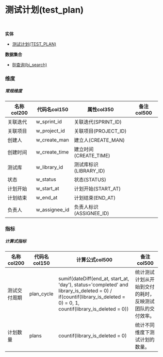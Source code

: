 # 测试计划(test_plan)  <!-- {docsify-ignore-all} -->


<br>
<p class="panel-title"><b>实体</b></p>

* [测试计划(TEST_PLAN)](module/TestMgmt/test_plan)



<p class="panel-title"><b>数据集合</b></p>

* [BI查询(bi_search)](module/TestMgmt/test_plan/dataset/bi_search)

### 维度
##### 常规维度
|    名称col200   | 代码名col150      | 属性col350    |  备注col500  |
| --------  |------------| -----   |  --------|
|关联迭代|w_sprint_id|关联迭代(SPRINT_ID)||
|关联项目|w_project_id|关联项目(PROJECT_ID)||
|创建人|w_create_man|建立人(CREATE_MAN)||
|创建时间|w_create_time|建立时间(CREATE_TIME)||
|测试库|w_library_id|测试库标识(LIBRARY_ID)||
|状态|w_status|状态(STATUS)||
|计划开始|w_start_at|计划开始(START_AT)||
|计划结束|w_end_at|计划结束(END_AT)||
|负责人|w_assignee_id|负责人标识(ASSIGNEE_ID)||

### 指标
##### 计算式指标
|    名称col200   | 代码名col150  |  计算公式col500   |  备注col500  |
| --------  |------------| -----   |  --------|
|测试交付周期|plan_cycle|sumif(dateDiff(end_at, start_at, 'day'), status='completed' and library_is_deleted = 0)  / if(countif(library_is_deleted = 0) = 0, 1, countif(library_is_deleted = 0))|统计测试计划从开始到交付的耗时，反映测试团队的交付效率。|
|计划数量|plans|countif(library_is_deleted = 0)|统计不同维度下测试计划的数量。|

<script>
 const { createApp } = Vue
  createApp({
    data() {
      return {
      }
    },
    methods: {
    }
  }).use(ElementPlus).mount('#app')
</script>